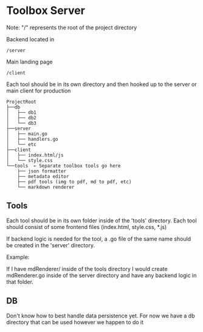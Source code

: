 # Toolbox Server

Note: "/" represents the root of the project directory

Backend located in 
```
/server
```

Main landing page
```
/client
```


Each tool should be in its own directory and then hooked up to the server or main client for production

```
ProjectRoot
├──db
│   ├── db1
│   ├── db2
│   └── db3
├──server
│   ├── main.go
│   ├── handlers.go
│   └── etc
├──client
│   ├── index.html/js
│   └── style.css
└──tools  ← Separate toolbox tools go here
    ├── json formatter
    ├── metadata editor
    ├── pdf tools (img to pdf, md to pdf, etc)
    └── markdown renderer
```


## Tools

Each tool should be in its own folder inside of the 'tools' directory. Each tool should consist of some frontend files (index.html, style.css, \*.js)

If backend logic is needed for the tool, a .go file of the same name should be created in the 'server' directory.

Example:

If I have mdRenderer/ inside of the tools directory I would create mdRenderer.go inside of the server directory and have any backend logic in that folder.

## DB

Don't know how to best handle data persistence yet. For now we have a db directory that can be used however we happen to do it
